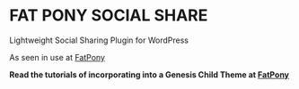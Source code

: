 FAT PONY SOCIAL SHARE
=======================
Lightweight Social Sharing Plugin for WordPress

As seen in use at [FatPony](http://fatpony.me/blog/)

**Read the tutorials of incorporating into a Genesis Child Theme at [FatPony](http://fatpony.me/?s=social+sharing+plugin)**
